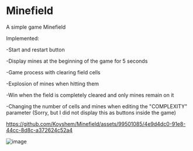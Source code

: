 # Minefield

A simple game Minefield

Implemented:

-Start and restart button

-Display mines at the beginning of the game for 5 seconds

-Game process with clearing field cells

-Explosion of mines when hitting them

-Win when the field is completely cleared and only mines remain on it

-Changing the number of cells and mines when editing the "COMPLEXITY" parameter (Sorry, but I did not display this as buttons inside the game)

https://github.com/Koyshem/Minefield/assets/99501085/4e9d4dc0-91e8-44cc-8d8c-a372624c52a4

![image](https://github.com/Koyshem/Minefield/assets/99501085/10e8f997-1568-44ac-af76-1fd555805bf5)

